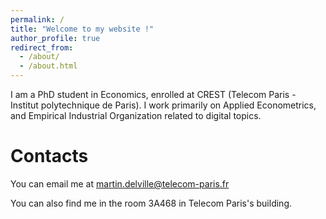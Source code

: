 ```yaml
---
permalink: /
title: "Welcome to my website !"
author_profile: true
redirect_from: 
  - /about/
  - /about.html
---
```


I am a PhD student in Economics, enrolled at CREST (Telecom Paris - Institut polytechnique de Paris). 
I work primarily on Applied Econometrics, and Empirical Industrial Organization related to digital topics.

Contacts
======
You can email me at [martin.delville@telecom-paris.fr](martin.delville@telecom-paris.fr)

You can also find me in the room 3A468 in Telecom Paris's building. 
